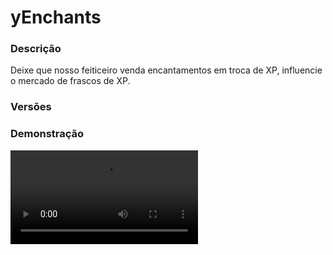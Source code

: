 # yEnchants
<secondary-label ref="factions"/>

### Descrição
Deixe que nosso feiticeiro venda encantamentos em troca de XP, influencie o mercado de frascos de XP.

### Versões
<secondary-label ref="1.8"/>
<secondary-label ref="1.9"/>
<secondary-label ref="1.10"/>
<secondary-label ref="1.11"/>
<secondary-label ref="1.12"/>
<secondary-label ref="1.13"/>
<secondary-label ref="1.14"/>
<secondary-label ref="1.15"/>
<secondary-label ref="1.16"/>
<secondary-label ref="1.17"/>
<secondary-label ref="1.18"/>
<secondary-label ref="1.19"/>
<secondary-label ref="1.20"/>
<secondary-label ref="1.21"/>

### Demonstração
<video src="//www.youtube.com/watch?v=_x2grE5P4fI"/>


<chapter title="Comandos" id="commands" collapsible="true">
<code-block lang="plain text">/encantar - Abrir o menu principal
/encantar setnpc - Setar o NPC do mago
/encantar delnpc - Deletar o NPC do mago
/encantar givelivro - Dar livros para um jogador
/encantar givefrasco - Dar frascos de xp para um jogador
/encantar giveespecial - Dar livros especiais para um jogador
/encantar giveruna - Dar runas de extração para um jogador
/xp - Ver sua quantia de xp
/xp  - Ver a quantia de xp de um jogador
/xp set - Setar xp para um jogador
/xp add - Adicionar xp para um jogador
/xp remove - Remover xp de um jogador
/reciclar - Abrir o menu do reciclador
/reciclar setnpc - Setar o NPC do reciclador
/reciclar delnpc - Deletar o NPC do reciclador</code-block>
</chapter>

<chapter title="Permissões" id="permissions" collapsible="true">
<code-block lang="plain text">yenchants.usar - Permissão para o /encantar
yenchants.reciclar - Permissão para o /reciclar
yenchants.setnpc - Permissão para o /encantar setnpc e /reciclador setnpc
yenchants.delnpc - Permissão para o /encantar delnpc e /reciclador setnpc
yenchants.givelivro - Permissão para o /encantar givelivro
yenchants.giveespecial - Permissão para o /encantar giveespecial
yenchants.givefrasco - Permissão para o /encantar givefrasco
yenchants.giveruna - Permissão para o /encantar giveruna
yenchants.usar.xp - Permissão para o /xp
yenchants.setar - Permissão para o /xp setar
yenchants.adicionar - Permissão para o /xp adicionar
yenchants.remover - Permissão para o /xp remover
yenchants.olhar - Permissão para o /xp</code-block>
</chapter>



## Erros comuns
<primary-label ref="errors"/>

Antes de configurar o plugin, revise os pontos listados aqui para evitar problemas frequentes durante a configuração.

<seealso style="cards">
    <category ref="wrs">
        <a href="yplugins.md"></a>        <a href="https://ystoreplugins.com.br/plugins/detalhes/12-yEnchants">Site do plugin yEnchants</a>
    </category>
</seealso>